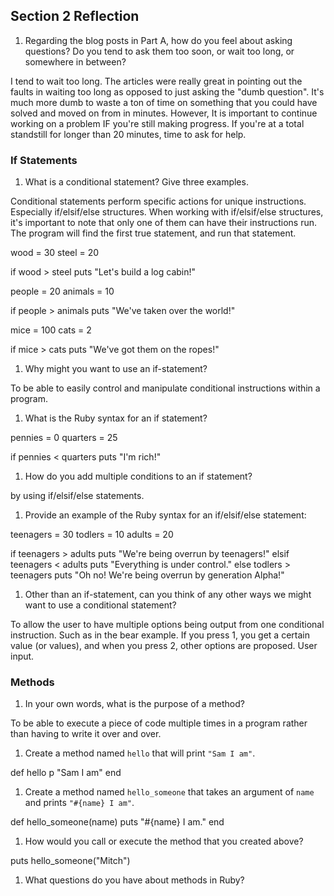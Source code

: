 ## Section 2 Reflection

1. Regarding the blog posts in Part A, how do you feel about asking questions? Do you tend to ask them too soon, or wait too long, or somewhere in between?

I tend to wait too long. The articles were really great in pointing out the faults in waiting too long as opposed to just asking the "dumb question". It's much more dumb to waste a ton of time on something that you could have solved and moved on from in minutes. However, It is important to continue working on a problem IF you're still making progress. If you're at a total standstill for longer than 20 minutes, time to ask for help.

### If Statements

1. What is a conditional statement? Give three examples.

Conditional statements perform specific actions for unique instructions. Especially if/elsif/else structures.
When working with if/elsif/else structures, it's important to note that only one of them can have their instructions run. The program will find the first true statement, and run that statement.

wood = 30
steel = 20

if wood > steel
  puts "Let's build a log cabin!"

people = 20
animals = 10

if people > animals
  puts "We've taken over the world!"

mice = 100
cats = 2

if mice > cats
  puts "We've got them on the ropes!"

1. Why might you want to use an if-statement?

  To be able to easily control and manipulate conditional instructions within a program.

1. What is the Ruby syntax for an if statement?

pennies = 0
quarters = 25

if pennies < quarters
  puts "I'm rich!"

1. How do you add multiple conditions to an if statement?

by using if/elsif/else statements.

1. Provide an example of the Ruby syntax for an if/elsif/else statement:

teenagers = 30
todlers = 10
adults = 20

if teenagers > adults
  puts "We're being overrun by teenagers!"
elsif teenagers < adults
  puts "Everything is under control."
else todlers > teenagers
  puts "Oh no! We're being overrun by generation Alpha!"

1. Other than an if-statement, can you think of any other ways we might want to use a conditional statement?

To allow the user to have multiple options being output from one conditional instruction. Such as in the bear example. If you press 1, you get a certain value (or values), and when you press 2, other options are proposed. User input.

### Methods

1. In your own words, what is the purpose of a method?

To be able to execute a piece of code multiple times in a program rather than having to write it over and over.

1. Create a method named `hello` that will print `"Sam I am"`.

def hello
  p "Sam I am"
end

1. Create a method named `hello_someone` that takes an argument of `name` and prints `"#{name} I am"`.

def hello_someone(name)
  puts "#{name} I am."
end

1. How would you call or execute the method that you created above?

puts hello_someone("Mitch")

1. What questions do you have about methods in Ruby?

